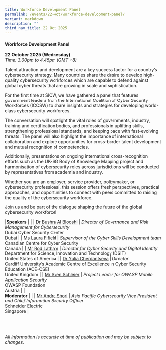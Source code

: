 ```yaml
---
title: Workforce Development Panel
permalink: /events/22-oct/workforce-development-panel/
variant: markdown
description: ""
third_nav_title: 22 Oct 2025
---
```

#### **Workforce Development Panel**

**22 October 2025 (Wednesday)**  
*Time: 3.00pm to 4.45pm (GMT +8)*

Talent attraction and development are a key success factor for a country’s cybersecurity strategy. Many countries share the desire to develop high-quality cybersecurity workforces which are capable to defend against global cyber threats that are growing in scale and sophistication. 

For the first time at SICW, we have gathered a panel that features government leaders from the International Coalition of Cyber Security Workforces (ICCSW) to share insights and strategies for developing world-class cybersecurity workforces.

The conversation will spotlight the vital roles of governments, industry, training and certification bodies, and professionals in uplifting skills, strengthening professional standards, and keeping pace with fast-evolving threats. The panel will also highlight the importance of international collaboration and explore opportunities for cross-border talent development and mutual recognition of competencies.

Additionally, presentations on ongoing international cross-recognition efforts such as the UK-SG Body of Knowledge Mapping project and harmonisation of cybersecurity roles across jurisdictions will be conducted by representatives from academia and industry.

Whether you are an employer, service provider, policymaker, or cybersecurity professional, this session offers fresh perspectives, practical approaches, and opportunities to connect with peers committed to raising the quality of the cybersecurity workforce.

Join us and be part of the dialogue shaping the future of the global cybersecurity workforce!

|**Speakers**          |                                                              |
| [Dr Bushra Al Blooshi](/speakers/dr-bushra-al-blooshi/)  | *Director of Governance and Risk Management for Cybersecurity* <br>Dubai Cyber Security Center<br>Dubai      |
| [Ms Laura Fifield](/speakers/ms-laura-fifield/)  | *Supervisor of the Cyber Skills Development team*<br>Canadian Centre for Cyber Security<br>Canada      |
| [Mr Rod Latham](/speakers/mr-rod-latham/)  | *Director for Cyber Security and Digital Identity* <br>Department for Science, Innovation and Technology (DSIT)<br>United States of America      |
| [Dr Yulia Cherdantseva](/speakers/dr-yulia-cherdantseva/)  | *Director* <br>Cardiff University’s Academic Centre of Excellence in Cyber Security Education (ACE-CSE)<br>United Kingdom      |
| [Mr Sven Schleier](/speakers/mr-sven-schleier/)  | *Project Leader for OWASP Mobile Application Security* <br>OWASP Foundation<br>Austria      |
|<br>**Moderator**          |                                                              |
| [Mr Andre Shori](/speakers/mr-andre-shori/)  | *Asia Pacific Cybersecurity Vice President and Chief Information Security Officer* <br>Schneider Electric<br>Singapore      |

<br><br><br>
*All information is accurate at time of publication and may be subject to changes.*